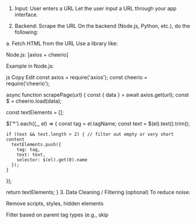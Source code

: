 1. Input: User enters a URL
Let the user input a URL through your app interface.

2. Backend: Scrape the URL
On the backend (Node.js, Python, etc.), do the following:

a. Fetch HTML from the URL
Use a library like:

Node.js: [axios + cheerio]

Example in Node.js:

js
Copy
Edit
const axios = require('axios');
const cheerio = require('cheerio');

async function scrapePage(url) {
  const { data } = await axios.get(url);
  const $ = cheerio.load(data);

  const textElements = [];

  $('*').each((_, el) => {
    const tag = el.tagName;
    const text = $(el).text().trim();

    if (text && text.length > 2) { // filter out empty or very short content
      textElements.push({
        tag: tag,
        text: text,
        selector: $(el).get(0).name
      });
    }
  });

  return textElements;
}
3. Data Cleaning / Filtering (optional)
To reduce noise:

Remove scripts, styles, hidden elements

Filter based on parent tag types (e.g., skip <script>, <style>, <meta>)

Optionally categorize: headers, paragraphs, buttons, inputs

4. Output JSON Format Example
json
Copy
Edit
[
  { "tag": "h1", "text": "Welcome to My Website" },
  { "tag": "p", "text": "We offer free tools to help you succeed." },
  { "tag": "button", "text": "Get Started" }
]
5. Frontend: Visual Builder UI
You can now use this JSON to:

Reconstruct a visual DOM in your app

Allow users to select elements and edit them

Let them bind personalization rules to elements

Use:

A draggable grid/layout like React DnD

Or frameworks like [Framer Motion] + [Tailwind] for quick UI

✅ Optional Enhancements
Capture selectors: Include a CSS selector path (e.g., 'div.main > p:nth-of-type(1)') to map the element uniquely

Include DOM attributes: IDs, classes, hrefs for anchors

Preview rendering: Show real-time preview of how the extracted text would look on your app